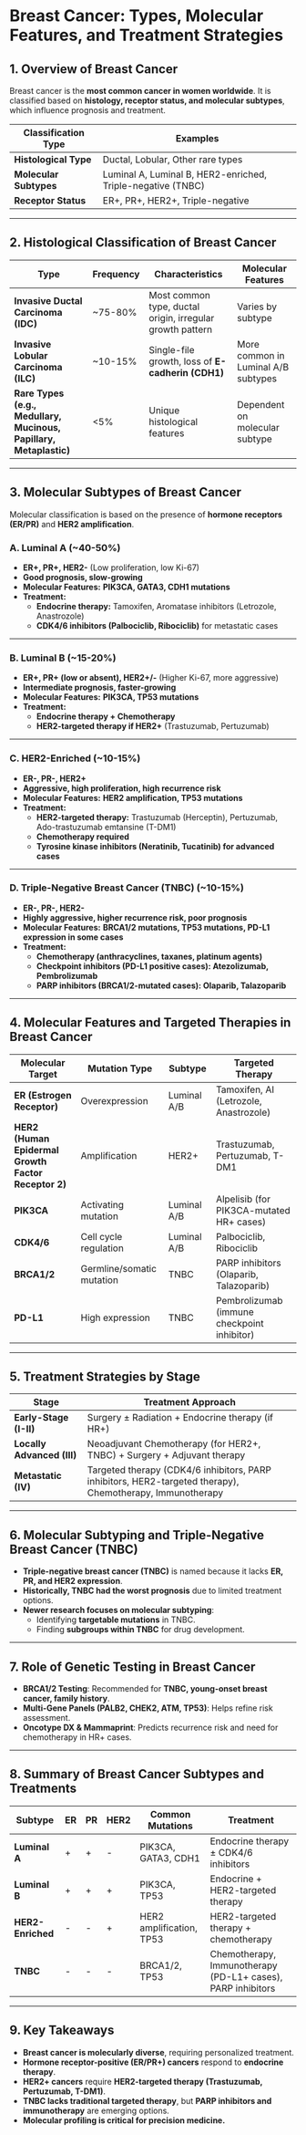 # Breast Cancer: Types, Molecular Features, and Treatment Strategies

## 1. Overview of Breast Cancer
Breast cancer is the **most common cancer in women worldwide**. It is classified based on **histology, receptor status, and molecular subtypes**, which influence prognosis and treatment.

| **Classification Type**  | **Examples** |
|-------------------------|-------------|
| **Histological Type**   | Ductal, Lobular, Other rare types |
| **Molecular Subtypes**  | Luminal A, Luminal B, HER2-enriched, Triple-negative (TNBC) |
| **Receptor Status**     | ER+, PR+, HER2+, Triple-negative |

---

## 2. Histological Classification of Breast Cancer
| **Type** | **Frequency** | **Characteristics** | **Molecular Features** |
|---------|-------------|--------------------|----------------------|
| **Invasive Ductal Carcinoma (IDC)** | ~75-80% | Most common type, ductal origin, irregular growth pattern | Varies by subtype |
| **Invasive Lobular Carcinoma (ILC)** | ~10-15% | Single-file growth, loss of **E-cadherin (CDH1)** | More common in Luminal A/B subtypes |
| **Rare Types (e.g., Medullary, Mucinous, Papillary, Metaplastic)** | <5% | Unique histological features | Dependent on molecular subtype |

---

## 3. Molecular Subtypes of Breast Cancer
Molecular classification is based on the presence of **hormone receptors (ER/PR)** and **HER2 amplification**.

### **A. Luminal A (~40-50%)**
- **ER+, PR+, HER2-** (Low proliferation, low Ki-67)
- **Good prognosis, slow-growing**
- **Molecular Features:** **PIK3CA, GATA3, CDH1 mutations**
- **Treatment:**
  - **Endocrine therapy:** Tamoxifen, Aromatase inhibitors (Letrozole, Anastrozole)
  - **CDK4/6 inhibitors (Palbociclib, Ribociclib)** for metastatic cases

---

### **B. Luminal B (~15-20%)**
- **ER+, PR+ (low or absent), HER2+/-** (Higher Ki-67, more aggressive)
- **Intermediate prognosis, faster-growing**
- **Molecular Features:** **PIK3CA, TP53 mutations**
- **Treatment:**
  - **Endocrine therapy + Chemotherapy**
  - **HER2-targeted therapy if HER2+** (Trastuzumab, Pertuzumab)

---

### **C. HER2-Enriched (~10-15%)**
- **ER-, PR-, HER2+**
- **Aggressive, high proliferation, high recurrence risk**
- **Molecular Features:** **HER2 amplification, TP53 mutations**
- **Treatment:**
  - **HER2-targeted therapy:** Trastuzumab (Herceptin), Pertuzumab, Ado-trastuzumab emtansine (T-DM1)
  - **Chemotherapy required**
  - **Tyrosine kinase inhibitors (Neratinib, Tucatinib) for advanced cases**

---

### **D. Triple-Negative Breast Cancer (TNBC) (~10-15%)**
- **ER-, PR-, HER2-**
- **Highly aggressive, higher recurrence risk, poor prognosis**
- **Molecular Features:** **BRCA1/2 mutations, TP53 mutations, PD-L1 expression in some cases**
- **Treatment:**
  - **Chemotherapy (anthracyclines, taxanes, platinum agents)**
  - **Checkpoint inhibitors (PD-L1 positive cases): Atezolizumab, Pembrolizumab**
  - **PARP inhibitors (BRCA1/2-mutated cases): Olaparib, Talazoparib**

---

## 4. Molecular Features and Targeted Therapies in Breast Cancer
| **Molecular Target** | **Mutation Type** | **Subtype** | **Targeted Therapy** |
|----------------------|------------------|------------|----------------------|
| **ER (Estrogen Receptor)** | Overexpression | Luminal A/B | Tamoxifen, AI (Letrozole, Anastrozole) |
| **HER2 (Human Epidermal Growth Factor Receptor 2)** | Amplification | HER2+ | Trastuzumab, Pertuzumab, T-DM1 |
| **PIK3CA** | Activating mutation | Luminal A/B | Alpelisib (for PIK3CA-mutated HR+ cases) |
| **CDK4/6** | Cell cycle regulation | Luminal A/B | Palbociclib, Ribociclib |
| **BRCA1/2** | Germline/somatic mutation | TNBC | PARP inhibitors (Olaparib, Talazoparib) |
| **PD-L1** | High expression | TNBC | Pembrolizumab (immune checkpoint inhibitor) |

---

## 5. Treatment Strategies by Stage
| **Stage** | **Treatment Approach** |
|----------|---------------------|
| **Early-Stage (I-II)** | Surgery ± Radiation + Endocrine therapy (if HR+) |
| **Locally Advanced (III)** | Neoadjuvant Chemotherapy (for HER2+, TNBC) + Surgery + Adjuvant therapy |
| **Metastatic (IV)** | Targeted therapy (CDK4/6 inhibitors, PARP inhibitors, HER2-targeted therapy), Chemotherapy, Immunotherapy |

---

## 6. Molecular Subtyping and Triple-Negative Breast Cancer (TNBC)
- **Triple-negative breast cancer (TNBC)** is named because it lacks **ER, PR, and HER2 expression**.
- **Historically, TNBC had the worst prognosis** due to limited treatment options.
- **Newer research focuses on molecular subtyping**:
  - Identifying **targetable mutations** in TNBC.
  - Finding **subgroups within TNBC** for drug development.

---

## 7. Role of Genetic Testing in Breast Cancer
- **BRCA1/2 Testing**: Recommended for **TNBC, young-onset breast cancer, family history**.
- **Multi-Gene Panels (PALB2, CHEK2, ATM, TP53)**: Helps refine risk assessment.
- **Oncotype DX & Mammaprint**: Predicts recurrence risk and need for chemotherapy in HR+ cases.

---

## 8. Summary of Breast Cancer Subtypes and Treatments
| **Subtype** | **ER** | **PR** | **HER2** | **Common Mutations** | **Treatment** |
|------------|--------|--------|---------|----------------|-------------|
| **Luminal A** | + | + | - | PIK3CA, GATA3, CDH1 | Endocrine therapy ± CDK4/6 inhibitors |
| **Luminal B** | + | + | + | PIK3CA, TP53 | Endocrine + HER2-targeted therapy |
| **HER2-Enriched** | - | - | + | HER2 amplification, TP53 | HER2-targeted therapy + chemotherapy |
| **TNBC** | - | - | - | BRCA1/2, TP53 | Chemotherapy, Immunotherapy (PD-L1+ cases), PARP inhibitors |

---

## 9. Key Takeaways
- **Breast cancer is molecularly diverse**, requiring personalized treatment.
- **Hormone receptor-positive (ER/PR+) cancers** respond to **endocrine therapy**.
- **HER2+ cancers** require **HER2-targeted therapy (Trastuzumab, Pertuzumab, T-DM1)**.
- **TNBC lacks traditional targeted therapy**, but **PARP inhibitors and immunotherapy** are emerging options.
- **Molecular profiling is critical for precision medicine.**
